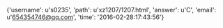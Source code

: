 {'username': u's0235', 'path': u'xz1207/1207.html', 'answer': u'C', 'email': u'654354746@qq.com', 'time': '2016-02-28:17:43:56'}